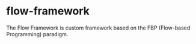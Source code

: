 # flow-framework
The Flow Framework is custom framework based on the FBP (Flow-based Programming) paradigm. 
